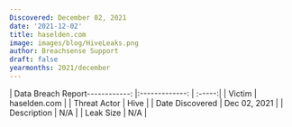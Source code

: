 ```yaml
---
Discovered: December 02, 2021
date: '2021-12-02'
title: haselden.com
image: images/blog/HiveLeaks.png
author: Breachsense Support
draft: false
yearmonths: 2021/december
---
```


| Data Breach Report------------:   |:-------------:    | :-----:|
| Victim    | haselden.com      | 
| Threat Actor    | Hive      | 
| Date Discovered    | Dec 02, 2021      | 
| Description    | N/A      | 
| Leak Size    | N/A      | 

